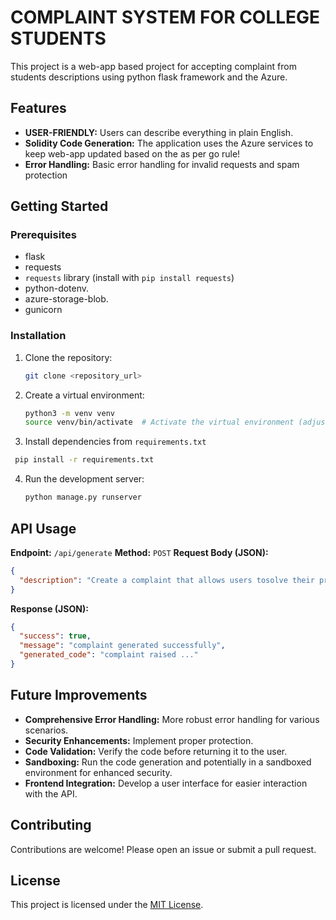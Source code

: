 # COMPLAINT SYSTEM FOR COLLEGE STUDENTS

This project is a web-app based project for accepting complaint from students descriptions using python flask framework and the Azure.

## Features

* **USER-FRIENDLY:**  Users can describe everything in plain English.
* **Solidity Code Generation:** The application uses the Azure services to keep web-app updated based on the as per go rule!  
* **Error Handling:** Basic error handling for invalid requests and spam protection

## Getting Started

### Prerequisites

* flask
* requests
* `requests` library (install with `pip install requests`)
* python-dotenv.
* azure-storage-blob.
* gunicorn

### Installation

1. Clone the repository:
   ```bash
   git clone <repository_url>
   ```
2. Create a virtual environment:
    ```bash
    python3 -m venv venv
    source venv/bin/activate  # Activate the virtual environment (adjust for your OS)
    ```

3.  Install dependencies from `requirements.txt`
  ```bash
   pip install -r requirements.txt
   ```

4. Run the development server:
   ```bash
   python manage.py runserver
   ```

## API Usage

**Endpoint:** `/api/generate`
**Method:** `POST`
**Request Body (JSON):**

```json
{
  "description": "Create a complaint that allows users tosolve their problem." 
}
```

**Response (JSON):**

```json
{
  "success": true,
  "message": "complaint generated successfully",
  "generated_code": "complaint raised ..." 
}
```

## Future Improvements

* **Comprehensive Error Handling:**  More robust error handling for various scenarios.
* **Security Enhancements:** Implement proper protection.
* **Code Validation:** Verify the code before returning it to the user.
* **Sandboxing:** Run the code generation and potentially in a sandboxed environment for enhanced security.
* **Frontend Integration:** Develop a user interface for easier interaction with the API.



## Contributing


Contributions are welcome! Please open an issue or submit a pull request.

## License



This project is licensed under the [MIT License](LICENSE).
